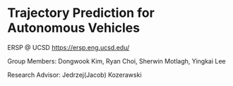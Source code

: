 # Trajectory Prediction for Autonomous Vehicles
ERSP @ UCSD https://ersp.eng.ucsd.edu/

Group Members: Dongwook Kim, Ryan Choi, Sherwin Motlagh, Yingkai Lee

Research Advisor: Jedrzej(Jacob) Kozerawski
